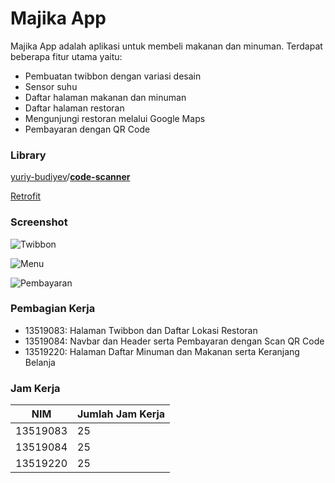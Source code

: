 

# Majika App

Majika App adalah aplikasi untuk membeli makanan dan minuman. Terdapat beberapa fitur utama yaitu:
- Pembuatan twibbon dengan variasi desain
- Sensor suhu
- Daftar halaman makanan dan minuman
- Daftar halaman restoran
- Mengunjungi restoran melalui Google Maps
- Pembayaran dengan QR Code

### Library
[yuriy-budiyev](https://github.com/yuriy-budiyev)/**[code-scanner](https://github.com/yuriy-budiyev/code-scanner)**

[Retrofit](https://square.github.io/retrofit/)

### Screenshot
![Twibbon](https://user-images.githubusercontent.com/63735430/221129999-f95e8f88-b59e-4e23-b7ab-7216fc0d869b.png)

![Menu](https://user-images.githubusercontent.com/63735430/221130462-0ab6cb34-ddd0-4cec-b9cb-096f191c4584.png)

![Pembayaran](https://user-images.githubusercontent.com/63735430/221130034-002dbcce-b6f8-4d41-b74b-72bac69622f7.png)

### Pembagian Kerja
- 13519083: Halaman Twibbon dan Daftar Lokasi Restoran
- 13519084: Navbar dan Header serta Pembayaran dengan Scan QR Code
- 13519220: Halaman Daftar Minuman dan Makanan serta Keranjang Belanja

### Jam Kerja

| NIM | Jumlah Jam Kerja  |
| ----|-----------|
| 13519083 |25|
| 13519084 |25|
| 13519220 |25|

